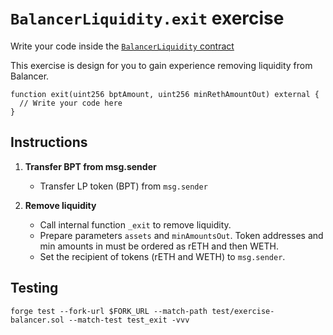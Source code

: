 # `BalancerLiquidity.exit` exercise

Write your code inside the [`BalancerLiquidity` contract](https://github.com/Cyfrin/defi-reth/blob/main/foundry/src/exercises/BalancerLiquidity.sol)

This exercise is design for you to gain experience removing liquidity from Balancer.

```solidity
function exit(uint256 bptAmount, uint256 minRethAmountOut) external {
  // Write your code here
}
```

## Instructions

1. **Transfer BPT from msg.sender**

   - Transfer LP token (BPT) from `msg.sender`

2. **Remove liquidity**

   - Call internal function `_exit` to remove liquidity.
   - Prepare parameters `assets` and `minAmountsOut`. Token addresses and min amounts in must be ordered as rETH and then WETH.
   - Set the recipient of tokens (rETH and WETH) to `msg.sender`.

## Testing

```shell
forge test --fork-url $FORK_URL --match-path test/exercise-balancer.sol --match-test test_exit -vvv
```
